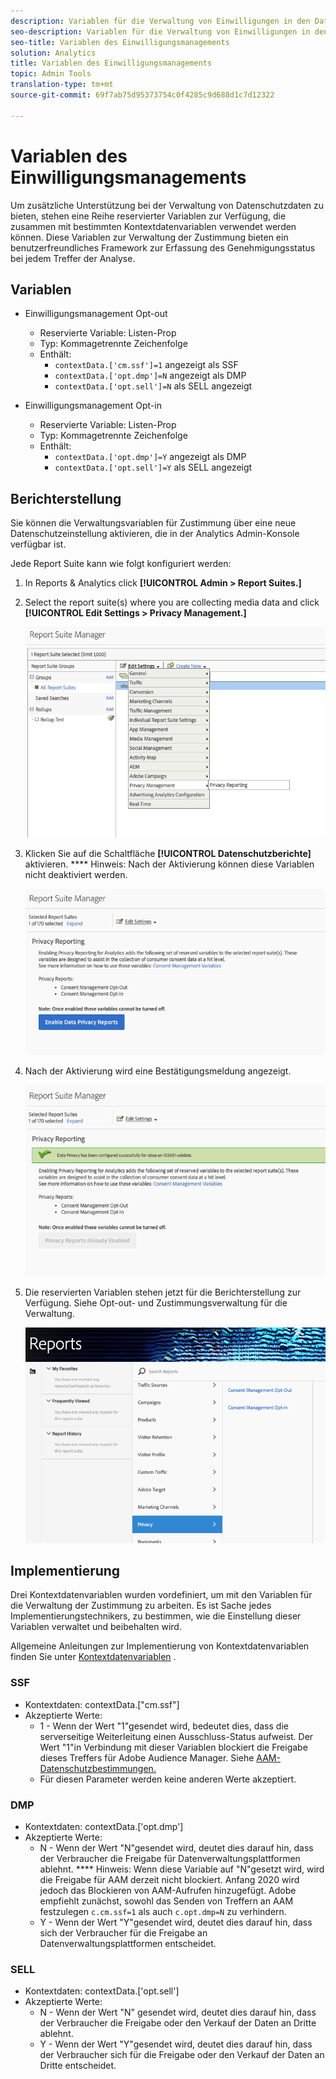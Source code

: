```yaml
---
description: Variablen für die Verwaltung von Einwilligungen in den Datenschutz.
seo-description: Variablen für die Verwaltung von Einwilligungen in den Datenschutz.
seo-title: Variablen des Einwilligungsmanagements
solution: Analytics
title: Variablen des Einwilligungsmanagements
topic: Admin Tools
translation-type: tm+mt
source-git-commit: 69f7ab75d95373754c0f4285c9d688d1c7d12322

---
```



# Variablen des Einwilligungsmanagements

Um zusätzliche Unterstützung bei der Verwaltung von Datenschutzdaten zu bieten, stehen eine Reihe reservierter Variablen zur Verfügung, die zusammen mit bestimmten Kontextdatenvariablen verwendet werden können.
Diese Variablen zur Verwaltung der Zustimmung bieten ein benutzerfreundliches Framework zur Erfassung des Genehmigungsstatus bei jedem Treffer der Analyse.

## Variablen

* Einwilligungsmanagement Opt-out
   * Reservierte Variable: Listen-Prop
   * Typ: Kommagetrennte Zeichenfolge
   * Enthält:
      * `contextData.['cm.ssf']=1` angezeigt als SSF
      * `contextData.['opt.dmp']=N` angezeigt als DMP
      * `contextData.['opt.sell']=N` als SELL angezeigt

* Einwilligungsmanagement Opt-in
   * Reservierte Variable: Listen-Prop
   * Typ: Kommagetrennte Zeichenfolge
   * Enthält:
      * `contextData.['opt.dmp']=Y` angezeigt als DMP
      * `contextData.['opt.sell']=Y` als SELL angezeigt

## Berichterstellung  

Sie können die Verwaltungsvariablen für Zustimmung über eine neue Datenschutzeinstellung aktivieren, die in der Analytics Admin-Konsole verfügbar ist.

Jede Report Suite kann wie folgt konfiguriert werden:
1. In Reports &amp; Analytics click **[!UICONTROL Admin &gt; Report Suites.]**
1. Select the report suite(s) where you are collecting media data and click **[!UICONTROL Edit Settings &gt; Privacy Management.]**

   ![](assets/rsm-privacy-select.png)

1. Klicken Sie auf die Schaltfläche **[!UICONTROL Datenschutzberichte]** aktivieren. **** Hinweis: Nach der Aktivierung können diese Variablen nicht deaktiviert werden.

   ![](assets/rsm-privacy-enable.png)

1. Nach der Aktivierung wird eine Bestätigungsmeldung angezeigt.

   ![](assets/rsm-privacy-config.png)

1. Die reservierten Variablen stehen jetzt für die Berichterstellung zur Verfügung.  Siehe Opt-out- und Zustimmungsverwaltung für die Verwaltung.

   ![](assets/rsm-privacy-reports.png)

## Implementierung

Drei Kontextdatenvariablen wurden vordefiniert, um mit den Variablen für die Verwaltung der Zustimmung zu arbeiten.  Es ist Sache jedes Implementierungstechnikers, zu bestimmen, wie die Einstellung dieser Variablen verwaltet und beibehalten wird.

Allgemeine Anleitungen zur Implementierung von Kontextdatenvariablen finden Sie unter [Kontextdatenvariablen](https://docs.adobe.com/help/en/analytics/implementation/javascript-implementation/variables-analytics-reporting/context-data-variables.html) .

### SSF

* Kontextdaten: contextData.["cm.ssf"]
* Akzeptierte Werte:
   * 1 - Wenn der Wert "1"gesendet wird, bedeutet dies, dass die serverseitige Weiterleitung einen Ausschluss-Status aufweist. Der Wert "1"in Verbindung mit dieser Variablen blockiert die Freigabe dieses Treffers für Adobe Audience Manager. Siehe [AAM-Datenschutzbestimmungen.](https://docs.adobe.com/help/en/analytics/integration/audience-analytics/audience-analytics-workflow/ssf-gdpr.html)
   * Für diesen Parameter werden keine anderen Werte akzeptiert.

### DMP

* Kontextdaten: contextData.['opt.dmp']
* Akzeptierte Werte:
   * N - Wenn der Wert "N"gesendet wird, deutet dies darauf hin, dass der Verbraucher die Freigabe für Datenverwaltungsplattformen ablehnt. **** Hinweis: Wenn diese Variable auf "N"gesetzt wird, wird die Freigabe für AAM derzeit nicht blockiert. Anfang 2020 wird jedoch das Blockieren von AAM-Aufrufen hinzugefügt. Adobe empfiehlt zunächst, sowohl das Senden von Treffern an AAM festzulegen `c.cm.ssf=1` als auch `c.opt.dmp=N` zu verhindern.
   * Y - Wenn der Wert "Y"gesendet wird, deutet dies darauf hin, dass sich der Verbraucher für die Freigabe an Datenverwaltungsplattformen entscheidet.

### SELL

* Kontextdaten: contextData.['opt.sell']
* Akzeptierte Werte:
   * N - Wenn der Wert "N" gesendet wird, deutet dies darauf hin, dass der Verbraucher die Freigabe oder den Verkauf der Daten an Dritte ablehnt.
   * Y - Wenn der Wert "Y"gesendet wird, deutet dies darauf hin, dass der Verbraucher sich für die Freigabe oder den Verkauf der Daten an Dritte entscheidet.
